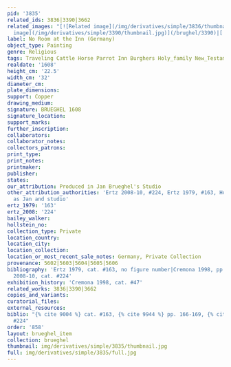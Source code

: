 ```yaml
---
pid: '3835'
related_ids: 3836|3390|3662
related_images: "[![Related image](/img/derivatives/simple/3836/thumbnail.jpg)](/brughel/3836)|[![Related
  image](/img/derivatives/simple/3390/thumbnail.jpg)](/brughel/3390)|[![Related image](/img/derivatives/simple/3662/thumbnail.jpg)](/brughel/3662)"
label: No Room at the Inn (Germany)
object_type: Painting
genre: Religious
tags: Traveling Cattle Horse Parrot Inn Burghers Holy_family New_Testament Road Wagon
realdate: '1608'
height_cm: '22.5'
width_cm: '32'
diameter_cm: 
plate_dimensions: 
support: Copper
drawing_medium: 
signature: BRUEGHEL 1608
signature_location: 
support_marks: 
further_inscription: 
collaborators: 
collaborator_notes: 
collectors_patrons: 
print_type: 
print_notes: 
printmaker: 
publisher: 
states: 
our_attribution: Produced in Jan Brueghel's Studio
other_attribution_authorities: 'Ertz 2008-10, #224, Ertz 1979, #163, Honig database
  as Jan and studio'
ertz_1979: '163'
ertz_2008: '224'
bailey_walker: 
hollstein_no: 
collection_type: Private
location_country: 
location_city: 
location_collection: 
location_or_most_recent_sale_notes: Germany, Private Collection
provenance: 5602|5603|5604|5605|5606
bibliography: 'Ertz 1979, cat. #163, no figure number|Cremona 1998, pp. 166-169|Ertz
  2008-10, cat. #224'
exhibition_history: 'Cremona 1998, cat. #47'
related_works: 3836|3390|3662
copies_and_variants: 
curatorial_files: 
external_resources: 
biblio: "{% cite 9004 %} cat. #163, {% cite 9944 %} pp. 166-169, {% cite 8900 %} cat.
  #224"
order: '858'
layout: brueghel_item
collection: brueghel
thumbnail: img/derivatives/simple/3835/thumbnail.jpg
full: img/derivatives/simple/3835/full.jpg
---
```

